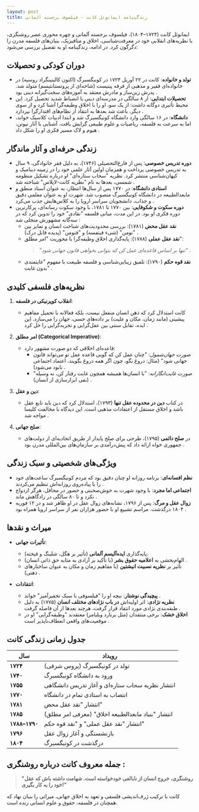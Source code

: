 ```yaml
---
layout: post
title: زندگینامه ایمانوئل کانت - فیلسوف برجسته آلمانی
---
```


ایمانوئل کانت (۱۷۲۴–۱۸۰۴)، فیلسوف برجسته آلمانی و چهره محوری عصر روشنگری، با نظریه‌های انقلابی خود در معرفت‌شناسی، اخلاق و متافیزیک، بنیان‌های فلسفه مدرن را دگرگون کرد. در ادامه، زندگینامه او به تفصیل بررسی می‌شود:

## دوران کودکی و تحصیلات
- **تولد و خانواده**: کانت در ۲۲ آوریل ۱۷۲۴ در کونیگسبرگ (اکنون کالینینگراد روسیه) در خانواده‌ای فقیر و مذهبی از فرقه پیتیست (شاخه‌ای از پروتستانتیسم) متولد شد. پدرش زین‌ساز و مادرش معتقد به آموزه‌های سخت‌گیرانه دینی بود .  
- **تحصیلات ابتدایی**: از ۸ سالگی در مدرسه‌ای دینی با انضباط شدید تحصیل کرد. این محیط تأثیری دوگانه داشت: از یک سو، او را با اخلاق وظیفه‌گرا آشنا کرد و از سوی دیگر، باعث شد بعدها به انتقاد از نظام‌های اقتدارگرا بپردازد .  
- **دانشگاه**: در ۱۶ سالگی وارد دانشگاه کونیگسبرگ شد و ابتدا ادبیات کلاسیک خواند، اما به سرعت به فلسفه، ریاضیات و علوم طبیعی گرایش یافت. آشنایی با آثار نیوتن، هیوم و لاک مسیر فکری او را شکل داد .  

## زندگی حرفه‌ای و آثار ماندگار
- **دوره تدریس خصوصی**: پس از فارغ‌التحصیلی (۱۷۴۶)، به دلیل فقر خانوادگی، ۹ سال به تدریس خصوصی پرداخت و همزمان اولین آثار علمی خود را در زمینه دینامیک و کیهان‌شناسی منتشر کرد. نظریه "سحاب ستاره‌ای" او درباره تشکیل منظومه شمسی، بعدها به نام "نظریه کانت-لاپلاس" شناخته شد .  
- **استادی دانشگاه**: در ۱۷۷۰ پس از سال‌ها انتظار، به عنوان استاد منطق و مابعدالطبیعه در دانشگاه کونیگسبرگ منصوب شد. شهرت او به عنوان معلمی دقیق و جذاب، دانشجویان سراسر اروپا را به کلاس‌هایش جذب می‌کرد .  
- **دوره سکوت و شکوفایی**: بین ۱۷۷۰ تا ۱۷۸۱، با وجود سکوت رسانه‌ای، پرکارترین دوره فکری او بود. در این مدت، مبانی فلسفه "نقادی" خود را تدوین کرد که در سه‌گانه مشهورش متجلی شد :  
  - **نقد عقل محض** (۱۷۸۱): بررسی محدودیت‌های شناخت انسان و تمایز بین "نومن" (شیء فینفسه) و "فنومن" (پدیده قابل درک) .  
  - **نقد عقل عملی** (۱۷۸۸): پایه‌گذاری اخلاق وظیفه‌گرا با محوریت "امر مطلق":  
    > *"تنها بر اساس قاعده‌ای عمل کن که بتوانی بخواهی قانون جهانی شود"* .  
  - **نقد قوه حکم** (۱۷۹۰): تلفیق زیبایی‌شناسی و فلسفه طبیعت با مفهوم "غایتمندی بدون غایت" .  

## نظریه‌های فلسفی کلیدی
1. **انقلاب کوپرنیکی در فلسفه**:  
   - کانت استدلال کرد که ذهن انسان منفعل نیست، بلکه فعالانه با تحمیل مفاهیم پیشینی (مانند زمان، مکان و علیت) بر داده‌های حسی، جهان را می‌سازد. این ایده، تقابل سنتی بین عقل‌گرایی و تجربه‌گرایی را حل کرد .  

2. **امر مطلق (Categorical Imperative)**:  
   - قاعده‌ای اخلاقی که دو صورت مشهور دارد:  
     - *صورت جهان‌شمول*: "چنان عمل کن که گویی قاعده عمل تو می‌تواند قانون جهانی شود" (مثال: دروغ نگو، چون اگر همه دروغ بگویند، اعتماد اجتماعی نابود می‌شود) .  
     - *صورت غایت‌انگارانه*: "با انسان‌ها همیشه همچون غایت رفتار کن، نه وسیله" (نفی ابزارسازی از انسان) .  

3. **دین و عقل**:  
   - در کتاب **دین در محدوده عقل تنها** (۱۷۹۳)، استدلال کرد که دین باید تابع عقل باشد و اخلاق مستقل از اعتقادات مذهبی است. این دیدگاه با مخالفت کلیسا مواجه شد .  

4. **صلح جهانی**:  
   - در **صلح دائمی** (۱۷۹۵)، طرحی برای صلح پایدار از طریق اتحادیه‌ای از دولت‌های جمهوری خواه ارائه داد که پیش‌درآمدی بر سازمان‌های بین‌المللی مدرن بود .  

## ویژگی‌های شخصیتی و سبک زندگی
- **نظم افسانه‌ای**: برنامه روزانه او چنان دقیق بود که مردم کونیگسبرگ ساعت‌های خود را با پیاده‌روی روزانه‌اش تنظیم می‌کردند .  
- **اجتماعی اما مجرد**: با وجود شهرت به خوش‌صحبتی و حضور در محافل، هرگز ازدواج نکرد و تا ۸۰ سالگی در زادگاهش ماند .  
- **زوال عقل و مرگ**: پس از ۱۷۹۶، نشانه‌های زوال عقل در او ظاهر شد و در ۱۲ فوریه ۱۸۰۴ درگذشت. مراسم تشییع او با حضور هزاران نفر از سراسر اروپا همراه بود .  

## میراث و نقدها
- **تأثیرات جهانی**:  
  - پایه‌گذاری **ایده‌آلیسم آلمانی** (تأثیر بر هگل، شلینگ و فیخته).  
  - الهام‌بخشی به **اعلامیه حقوق بشر** (با تأکید بر آزادی به مثابه حق ذاتی انسان) .  
  - تأثیر بر **نظریه نسبیت انیشتین** (با مفاهیم زمان و مکان به عنوان ساختارهای ذهنی) .  

- **انتقادات**:  
  - **پیچیدگی نوشتار**: نیچه او را "فیلسوفی با سبک تحقیرآمیز" خواند .  
  - **نظریه نژادی**: اثر اولیه‌اش **در باب نژادهای مختلف انسان** (۱۷۷۵) به دلیل طبقه‌بندی نژادی مورد انتقاد قرار گرفت، هرچند بعدها از آن فاصله گرفت .  
  - **اخلاق خشک**: برخی منتقدان (مثل برنارد ویلیامز) معتقدند "وظیفه‌گرایی" او در موقعیت‌های واقعی انعطاف‌ناپذیر است .  

## جدول زمانی زندگی کانت 

| **سال**       | **رویداد**                                                                 |
|---------------|----------------------------------------------------------------------------|
| **۱۷۲۴**      | تولد در کونیگسبرگ (پروس شرقی)                                             |
| **۱۷۴۰**      | ورود به دانشگاه کونیگسبرگ                                                 |
| **۱۷۵۵**      | انتشار نظریه سحاب ستاره‌ای و آغاز تدریس دانشگاهی                          |
| **۱۷۷۰**      | انتصاب به استادی تمام در دانشگاه                                          |
| **۱۷۸۱**      | انتشار "نقد عقل محض"                                                      |
| **۱۷۸۵**      | انتشار "بنیاد مابعدالطبیعه اخلاق" (معرفی امر مطلق)                      |
| **۱۷۸۸–۱۷۹۰** | انتشار "نقد عقل عملی" و "نقد قوه حکم"                                    |
| **۱۷۹۶**      | بازنشستگی و آغاز زوال عقل                                                 |
| **۱۸۰۴**      | درگذشت در کونیگسبرگ                                                       |

## جمله معروف کانت درباره روشنگری :  
> **"روشنگری، خروج انسان از نابالغی خودخواسته است. شهامت داشته باش که عقل خود را به کار بگیری!"**  

کانت با ترکیب ژرف‌اندیشی فلسفی و تعهد به اخلاق جهانی، میراثی را بنیان نهاد که همچنان در فلسفه، حقوق و علوم انسانی زنده است.
